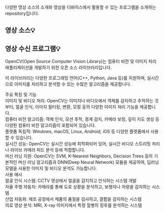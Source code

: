 다양한 영상 소스의 소개와 영상을 디바이스에서 활용할 수 있는 프로그램을 소개하는 repository입니다.

## 영상 소스💡





## 영상 수신 프로그램💡



OpenCV(Open Source Computer Vision Library)는 컴퓨터 비전 및 이미지 처리 애플리케이션을 개발하기 위한 오픈 소스 라이브러리입니다.

이 라이브러리는 다양한 프로그래밍 언어(C++, Python, Java 등)를 지원하며, 실시간으로 이미지를 처리하고 분석할 수 있는 수많은 알고리즘을 제공합니다.

주요 특징 및 기능<br>
이미지 및 비디오 처리: OpenCV는 이미지나 비디오에서 객체를 감지하고 추적하는 것부터, 얼굴 인식, 이미지 필터링, 변환, 모핑 등의 다양한 이미지 처리 기능을 제공합니다.<br>
컴퓨터 비전 알고리즘: 객체 인식, 모션 추적, 경계 감지, 카메라 보정, 깊이 지도 생성 등 다양한 컴퓨터 비전 알고리즘이 포함되어 있습니다.<br>
플랫폼 독립적: Windows, macOS, Linux, Android, iOS 등 다양한 플랫폼에서 사용할 수 있습니다.<br>
실시간 성능: OpenCV는 실시간 성능에 최적화되어 있어, 실시간 비디오 스트리밍 처리나 라이브 카메라 피드 분석 등에 적합합니다.<br>
머신 러닝 지원: OpenCV는 SVM, K-Nearest Neighbors, Decision Trees 등의 기본적인 머신 러닝 알고리즘과 DNN(Deep Neural Network) 모듈을 제공하여, 딥러닝 모델을 사용한 이미지 및 비디오 분석도 가능합니다.<br>
사용 예시<br>
얼굴 인식 시스템: CCTV 영상에서 얼굴을 감지하고 인식하는 시스템 개발<br>
자율 주행 자동차: 카메라를 통해 도로 상황을 분석하고, 보행자나 차량을 감지하는 시스템<br>
산업 자동화: 제조 공정에서 제품의 품질을 검사하고, 결함을 감지하는 시스템<br>
의료 영상 분석: MRI, X-ray 이미지에서 특정 질병의 징후를 분석하는 시스템<br>
